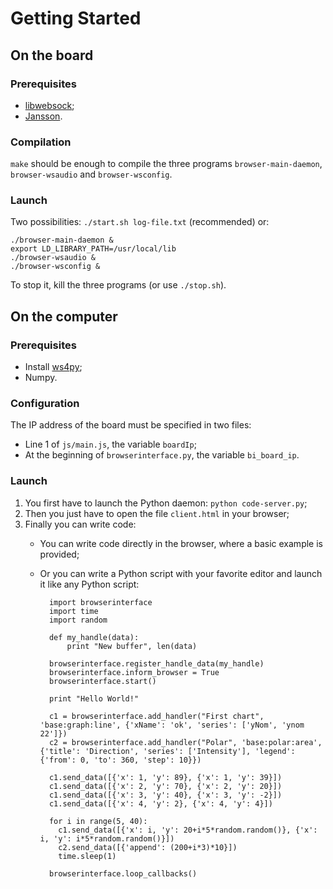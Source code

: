 # Getting Started

## On the board

### Prerequisites

* [libwebsock](https://github.com/payden/libwebsock);
* [Jansson](http://www.digip.org/jansson/).

### Compilation

`make` should be enough to compile the three programs `browser-main-daemon`, `browser-wsaudio` and `browser-wsconfig`.

### Launch

Two possibilities: `./start.sh log-file.txt` (recommended) or:

    ./browser-main-daemon &
    export LD_LIBRARY_PATH=/usr/local/lib
    ./browser-wsaudio &
    ./browser-wsconfig &

To stop it, kill the three programs (or use `./stop.sh`).

## On the computer

### Prerequisites

* Install [ws4py](https://ws4py.readthedocs.io/en/latest/);
* Numpy.


### Configuration

The IP address of the board must be specified in two files:

* Line 1 of `js/main.js`, the variable `boardIp`;
* At the beginning of `browserinterface.py`, the variable `bi_board_ip`.

### Launch

1. You first have to launch the Python daemon: `python code-server.py`;
2. Then you just have to open the file `client.html` in your browser;
3. Finally you can write code:
    - You can write code directly in the browser, where a basic example is provided;
    - Or you can write a Python script with your favorite editor and launch it like any Python script:

            import browserinterface
            import time
            import random

            def my_handle(data):
                print "New buffer", len(data)

            browserinterface.register_handle_data(my_handle)
            browserinterface.inform_browser = True
            browserinterface.start()

            print "Hello World!"

            c1 = browserinterface.add_handler("First chart", 'base:graph:line', {'xName': 'ok', 'series': ['yNom', 'ynom 22']})
            c2 = browserinterface.add_handler("Polar", 'base:polar:area', {'title': 'Direction', 'series': ['Intensity'], 'legend': {'from': 0, 'to': 360, 'step': 10}})

            c1.send_data([{'x': 1, 'y': 89}, {'x': 1, 'y': 39}])
            c1.send_data([{'x': 2, 'y': 70}, {'x': 2, 'y': 20}])
            c1.send_data([{'x': 3, 'y': 40}, {'x': 3, 'y': -2}])
            c1.send_data([{'x': 4, 'y': 2}, {'x': 4, 'y': 4}])

            for i in range(5, 40):
              c1.send_data([{'x': i, 'y': 20+i*5*random.random()}, {'x': i, 'y': i*5*random.random()}])
              c2.send_data([{'append': (200+i*3)*10}])
              time.sleep(1)

            browserinterface.loop_callbacks()

